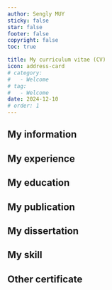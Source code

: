 ```yaml
---
author: Sengly MUY
sticky: false
star: false
footer: false
copyright: false
toc: true

title: My curriculum vitae (CV)
icon: address-card
# category:
#   - Welcome
# tag:
#   - Welcome
date: 2024-12-10
# order: 1
---
```


## My information
<!-- @include: ./about.my_information.html -->


## My experience
<!-- @include: ./about.my_work.html -->


## My education
<!-- @include: ./about.my_education.html -->


## My publication
<!-- @include: ./about.my_achievement.html -->


## My dissertation
<!-- @include: ./about.my_dissertation.html -->


## My skill
<!-- @include: ./about.my_skill.html -->


## Other certificate
<!-- @include: ./about.my_training.html -->
